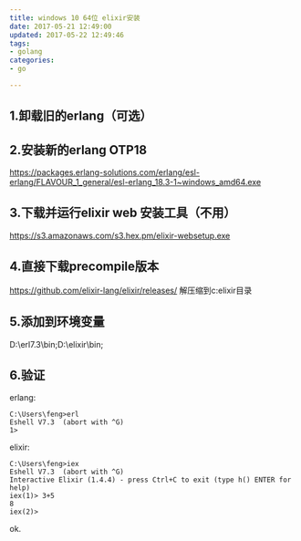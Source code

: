 ```yaml
---
title: windows 10 64位 elixir安装
date: 2017-05-21 12:49:00
updated: 2017-05-22 12:49:46
tags: 
- golang
categories: 
- go

---
```

## 1.卸载旧的erlang（可选）

## 2.安装新的erlang OTP18

https://packages.erlang-solutions.com/erlang/esl-erlang/FLAVOUR_1_general/esl-erlang_18.3-1~windows_amd64.exe 


<!--more-->


## 3.下载并运行elixir web 安装工具（不用）

https://s3.amazonaws.com/s3.hex.pm/elixir-websetup.exe 

## 4.直接下载precompile版本

https://github.com/elixir-lang/elixir/releases/ 
解压缩到c:elixir目录

## 5.添加到环境变量

D:\erl7.3\bin;D:\elixir\bin;

## 6.验证

erlang:
```
C:\Users\feng>erl
Eshell V7.3  (abort with ^G)
1>
```
elixir:
```
C:\Users\feng>iex
Eshell V7.3  (abort with ^G)
Interactive Elixir (1.4.4) - press Ctrl+C to exit (type h() ENTER for help)
iex(1)> 3+5
8
iex(2)>
```
ok.